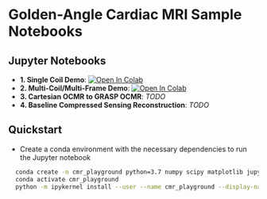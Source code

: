 # Golden-Angle Cardiac MRI Sample Notebooks


## Jupyter Notebooks
 - **1. Single Coil Demo**: [![Open In Colab](https://colab.research.google.com/assets/colab-badge.svg)](https://colab.research.google.com/github/CARDIAL-nyu/cmr-playground/blob/main/golden_angle_sample/Sample%20XD-GRASP%20Type%20Radial%20-%20Single%20Coil.ipynb)
 - **2. Multi-Coil/Multi-Frame Demo**: [![Open In Colab](https://colab.research.google.com/assets/colab-badge.svg)](https://colab.research.google.com/github/CARDIAL-nyu/cmr-playground/blob/main/golden_angle_sample/Sample%20XD-GRASP%20Type%20Radial%20-%20Multi%20Coil.ipynb)
 - **3. Cartesian OCMR to GRASP OCMR**: *TODO*
 - **4. Baseline Compressed Sensing Reconstruction**: *TODO*

## Quickstart

 - Create a conda environment with the necessary dependencies to run the Jupyter notebook

```bash
  conda create -n cmr_playground python=3.7 numpy scipy matplotlib jupyter ipykernel ipympl sigpy seaborn -c conda-forge -c frankong
  conda activate cmr_playground
  python -m ipykernel install --user --name cmr_playground --display-name "Python 3.7 (cmr_playground)"
```
